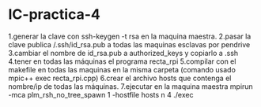 # IC-practica-4

1.generar la clave con ssh-keygen -t rsa en la maquina maestra.
2.pasar la clave publica /.ssh/id_rsa.pub a todas las maquinas esclavas por pendrive
3.cambiar el nombre de id_rsa.pub a authorized_keys y copiarlo a .ssh
4.tener en todas las máquinas el programa recta_rpi
5.compilar con el makefile en todas las maquinas en la misma carpeta (comando usado mpic++ exec recta_rpi.cpp)
6.crear el archivo hosts que contenga el nombre/ip de todas las máquinas.
7.ejecutar en la maquina maestra mpirun -mca plm_rsh_no_tree_spawn 1 -hostfile hosts n 4 ./exec
